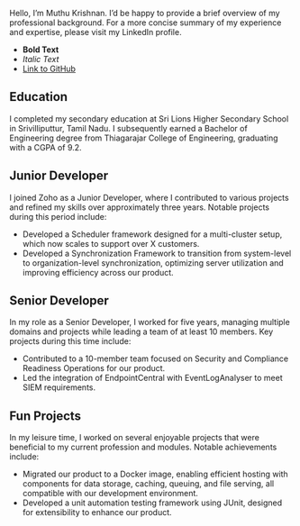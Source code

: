 
Hello, I’m Muthu Krishnan. I’d be happy to provide a brief overview of my professional background. For a more concise summary of my experience and expertise, please visit my LinkedIn profile.

- **Bold Text**
- *Italic Text*
- [Link to GitHub](https://github.com)

## Education
I completed my secondary education at Sri Lions Higher Secondary School in Srivilliputtur, Tamil Nadu. I subsequently earned a Bachelor of Engineering degree from Thiagarajar College of Engineering, graduating with a CGPA of 9.2.

## Junior Developer
I joined Zoho as a Junior Developer, where I contributed to various projects and refined my skills over approximately three years. Notable projects during this period include:
- Developed a Scheduler framework designed for a multi-cluster setup, which now scales to support over X customers.
- Developed a Synchronization Framework to transition from system-level to organization-level synchronization, optimizing server utilization and improving efficiency across our product.

## Senior Developer
In my role as a Senior Developer, I worked for five years, managing multiple domains and projects while leading a team of at least 10 members. Key projects during this time include:
- Contributed to a 10-member team focused on Security and Compliance Readiness Operations for our product.
- Led the integration of EndpointCentral with EventLogAnalyser to meet SIEM requirements.

## Fun Projects
In my leisure time, I worked on several enjoyable projects that were beneficial to my current profession and modules. Notable achievements include:
- Migrated our product to a Docker image, enabling efficient hosting with components for data storage, caching, queuing, and file serving, all compatible with our development environment.
- Developed a unit automation testing framework using JUnit, designed for extensibility to enhance our product.

